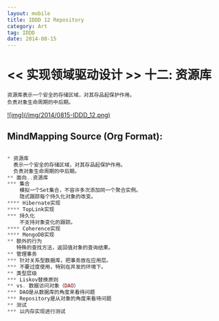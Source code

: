 ```yaml
---
layout: mobile
title: IDDD 12 Repository
category: Art
tag: IDDD
date: 2014-08-15
---
```


<< 实现领域驱动设计 >> 十二: 资源库
=====================

	资源库表示一个安全的存储区域，对其存品起保护作用。
	负责对象生命周期的中后期。

<a href="/img/2014/0815-IDDD_12.png" target="_blank">
![img](/img/2014/0815-IDDD_12.png)
</a>

MindMapping Source (Org Format):
------------------
```php

* 资源库
  表示一个安全的存储区域，对其存品起保护作用。
  负责对象生命周期的中后期。
** 面向..资源库
*** 集合
    模拟一个Set集合，不容许多次添加同一个聚合实例。
    隐式跟踪每个持久化对象的改变。
**** Hibernate实现
**** TopLink实现
*** 持久化
    不支持对象变化的跟踪。
**** Coherence实现
**** MongoDB实现
** 额外的行为
   特殊的查找方法，返回值对象的查询结果。
** 管理事务
*** 针对关系型数据库，把事务放在应用层。
*** 不要过度使用，特别在并发的环境下。
** 类型层级
*** Liskov替换原则
** vs. 数据访问对象（DAO）
*** DAO是从数据库的角度来看待问题
*** Repository是从对象的角度来看待问题
** 测试
*** 以内存实现进行测试

```
